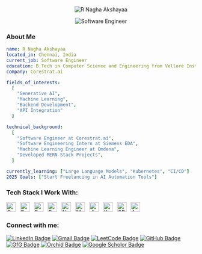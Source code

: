 &nbsp;
&nbsp;
&nbsp;
&nbsp;

<p align="center">
  <img src="https://readme-typing-svg.herokuapp.com?font=Merriweather&size=48&duration=2500&pause=99999&color=7AE2CF&center=true&vCenter=true&width=1000&height=50&lines=R+Nagha+Akshayaa" alt="R Nagha Akshayaa" />
</p>


<p align="center">
  <img src="https://readme-typing-svg.herokuapp.com?font=Jetbrains+Mono&size=22&duration=2500&pause=250&color=077A7D&center=true&vCenter=true&width=1000&height=50&lines=Backend+Engineer;Building+Scalable+Systems;Innovating+with+AI-Powered+Automation" alt="Software Engineer" />
</p>

### About Me
```yaml
name: R Nagha Akshayaa
located_in: Chennai, India
current_job: Software Engineer
education: B.Tech in Computer Science and Engineering from Vellore Institute of Technology (GPA: 9.24/10)
company: Corestrat.ai

fields_of_interests:
  [
    "Generative AI",
    "Machine Learning",
    "Backend Development",
    "API Integration"
  ]

technical_background:
  [
    "Software Engineer at Corestrat.ai",
    "Software Engineering Intern at Siemens EDA",
    "Machine Learning Engineer at Omdena",
    "Developed MERN Stack Projects",
  ]

currently_learning: ["Large Language Models", "Kubernetes", "CI/CD"]
2025 Goals: ["Start Freelancing in AI Automation Tools"]
```

### Tech Stack I Work With:
[<img src="https://img.shields.io/badge/Golang-000000?logo=go&logoColor=00ADD8" alt="Go logo" title="Golang" height="25" />](#)
&nbsp;
[<img src="https://img.shields.io/badge/Python-000000?logo=python&logoColor=3776AB" alt="Python logo" title="Python" height="25" />](#)
&nbsp;
[<img src="https://img.shields.io/badge/FastAPI-000000?logo=fastapi&logoColor=009688" alt="FastAPI logo" title="FastAPI" height="25" />](#)
&nbsp;
[<img src="https://img.shields.io/badge/ReactJS-000000?logo=react&logoColor=61DAFB" alt="ReactJS logo" title="ReactJS" height="25" />](#)
&nbsp;
[<img src="https://img.shields.io/badge/Node.js-000000?logo=node.js&logoColor=339933" alt="Node.js logo" title="Node.js" height="25" />](#)
&nbsp;
[<img src="https://img.shields.io/badge/MongoDB-000000?logo=mongodb&logoColor=47A248" alt="MongoDB logo" title="MongoDB" height="25" />](#)
&nbsp;
[<img src="https://img.shields.io/badge/Jira-000000?logo=jira&logoColor=0052CC" alt="Jira logo" title="Jira" height="25" />](#)
&nbsp;
[<img src="https://img.shields.io/badge/Kafka-000000?logo=apache-kafka&logoColor=white" alt="Kafka logo" title="Kafka" height="25" />](#)
&nbsp;
[<img src="https://img.shields.io/badge/GPT-000000?logo=openai&logoColor=F0F0F0" alt="GPT logo" title="GPT" height="25" />](#)
&nbsp;
[<img src="https://img.shields.io/badge/Microsoft%20Azure-000000?logo=microsoftazure&logoColor=white" alt="Azure logo" title="Azure" height="25" />](#)


### Connect with me:
[![LinkedIn Badge](https://img.shields.io/badge/-LinkedIn-0A66C2?style=flat&logo=linkedin&logoColor=white"&link=https://www.linkedin.com/in/nagha-akshayaa/)](https://www.linkedin.com/in/nagha-akshayaa/)
[![Gmail Badge](https://img.shields.io/badge/-naghaakshayaa@gmail.com-c14438?style=flat-square&logo=Gmail&logoColor=white&link=mailto:naghaakshayaa@gmail.com)](mailto:naghaakshayaa@gmail.com)
[![LeetCode Badge](https://img.shields.io/badge/-LeetCode-FFA116?style=flat-square&logo=LeetCode&logoColor=white&link=https://leetcode.com/u/R_NAGHA_AKSHAYAA/)](https://leetcode.com/u/R_NAGHA_AKSHAYAA/)
[![GitHub Badge](https://img.shields.io/badge/-NAGHA--AKSHAYAA-black?style=flat-square&logo=github&logoColor=white&link=https://github.com/NAGHA-AKSHAYAA)](https://github.com/NAGHA-AKSHAYAA)
[![GfG Badge](https://img.shields.io/badge/-GeeksforGeeks-2F8D46?style=flat-square&logo=GeeksforGeeks&logoColor=white&link=https://www.geeksforgeeks.org/user/naghaakshayaa/)](https://www.geeksforgeeks.org/user/naghaakshayaa/)
[![Orchid Badge](https://img.shields.io/badge/-ORCID-A6CE39?style=flat&logo=orcid&logoColor=white)](https://orcid.org/0009-0005-1485-4749)
[![Google Scholor Badge](https://img.shields.io/badge/-Google%20Scholar-4285F4?style=flat&logo=googlescholar&logoColor=white)](https://scholar.google.com/citationshl=en&user=3OxA6j8AAAAJ)




